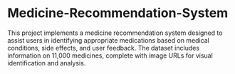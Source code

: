 # Medicine-Recommendation-System
This project implements a medicine recommendation system designed to assist users in identifying appropriate medications based on medical conditions, side effects, and user feedback. The dataset includes information on 11,000 medicines, complete with image URLs for visual identification and analysis.
